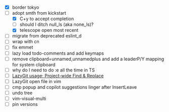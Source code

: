 - [x] border tokyo
- [ ] adopt smth from kickstart
  - [x] C+y to accept completion
  - [ ] should I ditch null_ls (aka none_ls)?
  - [x] telescope open most recent
- [ ] migrate from deprecated eslint_d
- [ ] wrap with cn
- [ ] fix emmet
- [ ] lazy load todo-comments and add keymaps
- [ ] remove clipboard=unnamed,unnamedplus and add a leaderP/Y mapping for system clipboard
- [ ] why do I need to do :e all the time in TS
- [ ] [LazyGit usage; Project-wide Find & Replace](https://www.reddit.com/r/neovim/comments/1aox1us/comment/kq2f6t8/?utm_source=share&utm_medium=web2x&context=3)
- [ ] LazyGit open file in vim
- [ ] cmp popup and copilot suggestions linger after InsertLeave
- [ ] undo tree
- [ ] vim-visual-multi
- [ ] pin versions
